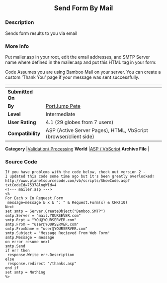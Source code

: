 ﻿<div align="center">

## Send Form By Mail


</div>

### Description

Sends form results to you via email
 
### More Info
 
Put mailer.asp in your root, edit the email addresses, and SMTP Server name where defined in the mailer.asp and put this HTML tag in your form: <FORM method="post" action="/mailer.asp">

Code Assumes you are using Bamboo Mail on your server. You can create a custom 'Thank You' page if your message was sent successfully.


<span>             |<span>
---                |---
**Submitted On**   |
**By**             |[PortJump Pete](https://github.com/Planet-Source-Code/PSCIndex/blob/master/ByAuthor/portjump-pete.md)
**Level**          |Intermediate
**User Rating**    |4.1 (29 globes from 7 users)
**Compatibility**  |ASP \(Active Server Pages\), HTML, VbScript \(browser/client side\)

**Category**       |[Validation/ Processing](https://github.com/Planet-Source-Code/PSCIndex/blob/master/ByCategory/validation-processing__4-16.md)
**World**          |[ASP / VbScript](https://github.com/Planet-Source-Code/PSCIndex/blob/master/ByWorld/asp-vbscript.md)
**Archive File**   |[](https://github.com/Planet-Source-Code/portjump-pete-send-form-by-mail__4-6453/archive/master.zip)





### Source Code

```
If you have problems with the code below, check out version 2 -
I updated this code some time ago but it's been greatly overlooked!
http://www.planetsourcecode.com/vb/scripts/ShowCode.asp?txtCodeId=7537&lngWId=4
<!--- mailer.asp --->
<%
For Each x In Request.Form
 message=message & x & ": " & Request.Form(x) & CHR(10)
Next
set smtp = Server.CreateObject("Bamboo.SMTP")
smtp.Server = "mail.YOURSEVER.com"
smtp.Rcpt = "YOU@YOURSERVER.com"
smtp.From = "user@YOURSERVER.com"
smtp.FromName = "user@YOURSERVER.com"
smtp.Subject = "Message Recieved From Web Form"
smtp.Message = message
on error resume next
smtp.Send
if err then
 response.Write err.Description
else
 response.redirect "/thanks.asp"
end if
set smtp = Nothing
%>
```

